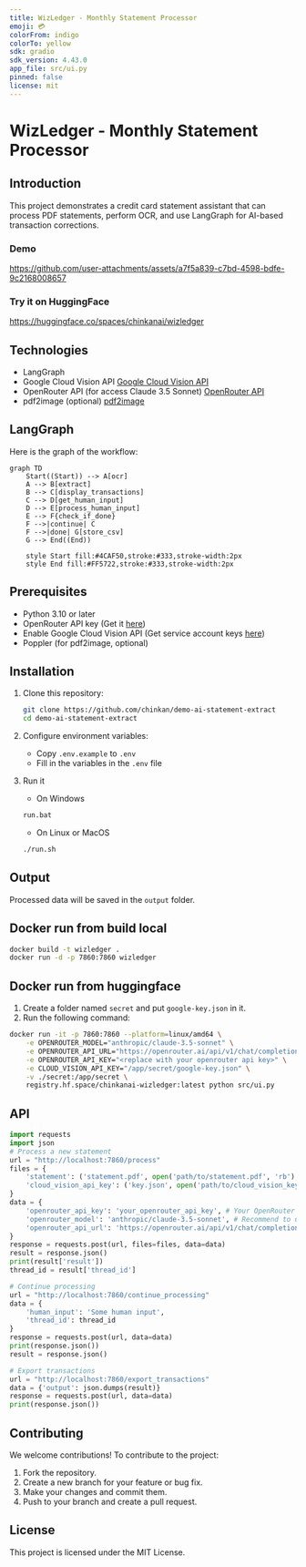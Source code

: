 ```yaml
---
title: WizLedger - Monthly Statement Processor
emoji: 💳
colorFrom: indigo
colorTo: yellow
sdk: gradio
sdk_version: 4.43.0
app_file: src/ui.py
pinned: false
license: mit
---
```


# WizLedger - Monthly Statement Processor

## Introduction

This project demonstrates a credit card statement assistant that can process PDF statements, perform OCR, and use LangGraph for AI-based transaction corrections.

### Demo

https://github.com/user-attachments/assets/a7f5a839-c7bd-4598-bdfe-9c2168008657

### Try it on HuggingFace

https://huggingface.co/spaces/chinkanai/wizledger

## Technologies

-   LangGraph
-   Google Cloud Vision API [Google Cloud Vision API](https://cloud.google.com/vision)
-   OpenRouter API (for access Claude 3.5 Sonnet) [OpenRouter API](https://openrouter.ai/)
-   pdf2image (optional) [pdf2image](https://pdf2image.readthedocs.io/en/latest/)

## LangGraph

Here is the graph of the workflow:

```mermaid
graph TD
    Start((Start)) --> A[ocr]
    A --> B[extract]
    B --> C[display_transactions]
    C --> D[get_human_input]
    D --> E[process_human_input]
    E --> F{check_if_done}
    F -->|continue| C
    F -->|done| G[store_csv]
    G --> End((End))

    style Start fill:#4CAF50,stroke:#333,stroke-width:2px
    style End fill:#FF5722,stroke:#333,stroke-width:2px
```

## Prerequisites

-   Python 3.10 or later
-   OpenRouter API key (Get it [here](https://openrouter.ai/))
-   Enable Google Cloud Vision API (Get service account keys [here](https://cloud.google.com/iam/docs/keys-list-get))
-   Poppler (for pdf2image, optional)

## Installation

1. Clone this repository:

    ```bash
    git clone https://github.com/chinkan/demo-ai-statement-extract
    cd demo-ai-statement-extract
    ```

2. Configure environment variables:

    - Copy `.env.example` to `.env`
    - Fill in the variables in the `.env` file

3. Run it

    - On Windows

    ```bash
    run.bat
    ```

    - On Linux or MacOS

    ```bash
    ./run.sh
    ```

## Output

Processed data will be saved in the `output` folder.

## Docker run from build local

```bash
docker build -t wizledger .
docker run -d -p 7860:7860 wizledger
```

## Docker run from huggingface

1. Create a folder named `secret` and put `google-key.json` in it.
2. Run the following command:

```bash
docker run -it -p 7860:7860 --platform=linux/amd64 \
	-e OPENROUTER_MODEL="anthropic/claude-3.5-sonnet" \
	-e OPENROUTER_API_URL="https://openrouter.ai/api/v1/chat/completions" \
	-e OPENROUTER_API_KEY="<replace with your openrouter api key>" \
	-e CLOUD_VISION_API_KEY="/app/secret/google-key.json" \
    -v ./secret:/app/secret \
	registry.hf.space/chinkanai-wizledger:latest python src/ui.py
```

## API

```python
import requests
import json
# Process a new statement
url = "http://localhost:7860/process"
files = {
    'statement': ('statement.pdf', open('path/to/statement.pdf', 'rb'), 'application/pdf'),
    'cloud_vision_api_key': ('key.json', open('path/to/cloud_vision_key.json', 'rb'), 'application/json')
}
data = {
    'openrouter_api_key': 'your_openrouter_api_key', # Your OpenRouter API key
    'openrouter_model': 'anthropic/claude-3.5-sonnet', # Recommend to use Claude 3.5 Sonnet, but you can use other models
    'openrouter_api_url': 'https://openrouter.ai/api/v1/chat/completions' # Compatible with OpenAI API
}
response = requests.post(url, files=files, data=data)
result = response.json()
print(result['result'])
thread_id = result['thread_id']

# Continue processing
url = "http://localhost:7860/continue_processing"
data = {
    'human_input': 'Some human input',
    'thread_id': thread_id
}
response = requests.post(url, data=data)
print(response.json())
result = response.json()

# Export transactions
url = "http://localhost:7860/export_transactions"
data = {'output': json.dumps(result)}
response = requests.post(url, data=data)
print(response.json())
```

## Contributing

We welcome contributions! To contribute to the project:

1. Fork the repository.
2. Create a new branch for your feature or bug fix.
3. Make your changes and commit them.
4. Push to your branch and create a pull request.

## License

This project is licensed under the MIT License.
